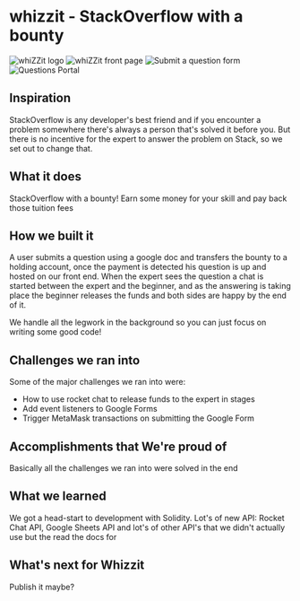 # whizzit - StackOverflow with a bounty

![whiZZit logo](https://i.imgur.com/WgKdwLI.png)
![whiZZit front page](https://i.imgur.com/VhjxRSs.png)
![Submit a question form](https://i.imgur.com/UCdWvUi.png)
![Questions Portal](https://i.imgur.com/8a8pOG4.png)


## Inspiration
StackOverflow is any developer's best friend and if you encounter a problem somewhere there's always a person that's solved it before you. But there is no incentive for the expert to answer the problem on Stack, so we set out to change that.

## What it does
StackOverflow with a bounty! Earn some money for your skill and pay back those tuition fees

## How we built it
A user submits a question using a google doc and transfers the bounty to a holding account, once the payment is detected his question is up and hosted on our front end. When the expert sees the question a chat is started between the expert and the beginner, and as the answering is taking place the beginner releases the funds and both sides are happy by the end of it. 

We handle all the legwork in the background so you can just focus on writing some good code!

## Challenges we ran into
Some of the major challenges we ran into were:
- How to use rocket chat to release funds to the expert in stages
- Add event listeners to Google Forms
- Trigger MetaMask transactions on submitting the Google Form


## Accomplishments that We're proud of
Basically all the challenges we ran into were solved in the end

## What we learned
We got a head-start to development with Solidity. Lot's of new API: Rocket Chat API, Google Sheets API and lot's of other API's that we didn't actually use but the read the docs for

## What's next for Whizzit
Publish it maybe?
